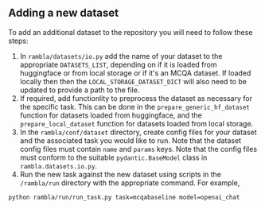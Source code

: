 ## Adding a new dataset

To add an additional dataset to the repository you will need to follow these steps:
1. In `rambla/datasets/io.py` add the name of your dataset to the appropriate `DATASETS_LIST`, depending on if it is loaded from huggingface or from local storage or if it's an MCQA dataset. If loaded locally then then the `LOCAL_STORAGE_DATASET_DICT` will also need to be updated to provide a path to the file.
2. If required, add functionlity to preprocess the dataset as necessary for the specific task. This can be done in the `prepare_generic_hf_dataset` function for datasets loaded from huggingface, and the `prepare_local_dataset` function for datasets loaded from local storage.
3. In the `rambla/conf/dataset` directory, create config files for your dataset and the associated task you would like to run. Note that the dataset config files must contain `name` and `params` keys. Note that the config files must conform to the suitable `pydantic.BaseModel` class in `rambla.datasets.io.py`.
4. Run the new task against the new dataset using scripts in the `/rambla/run` directory with the appropriate command. For example, 

```bash
python rambla/run/run_task.py task=mcqabaseline model=openai_chat 
```